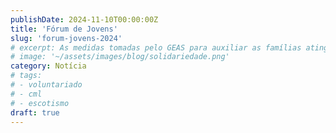 ```yaml
---
publishDate: 2024-11-10T00:00:00Z
title: 'Fórum de Jovens'
slug: 'forum-jovens-2024'
# excerpt: As medidas tomadas pelo GEAS para auxiliar as famílias atingidas pelas inundações de maio de 2024.
# image: '~/assets/images/blog/solidariedade.png'
category: Notícia
# tags:
# - voluntariado
# - cml
# - escotismo
draft: true
---
```


<!-- POST SOBRE fórum de jovens
-->
